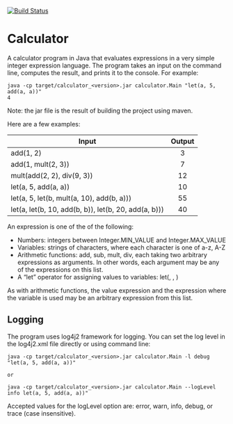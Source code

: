 [![Build Status](https://travis-ci.org/alikashmar/calculator.svg?branch=master)](https://travis-ci.org/alikashmar/calculator)

# Calculator
A calculator program in Java that evaluates expressions in a very simple integer expression language.
The program takes an input on the command line, computes the result, and prints it to the console. For example:

```
java -cp target/calculator_<version>.jar calculator.Main "let(a, 5, add(a, a))"
4
```
Note: the jar file is the result of building the project using maven.

Here are a few examples:

| Input | Output |
| ------------- |:-------------:|
| add(1, 2)	| 3 |
| add(1, mult(2, 3)) | 7 |
| mult(add(2, 2), div(9, 3)) | 12 |
| let(a, 5, add(a, a)) | 10 |
| let(a, 5, let(b, mult(a, 10), add(b, a)))	| 55 |
| let(a, let(b, 10, add(b, b)), let(b, 20, add(a, b))) | 40 |


An expression is one of the of the following:
- Numbers: integers between Integer.MIN_VALUE and Integer.MAX_VALUE
- Variables: strings of characters, where each character is one of a-z, A-Z
- Arithmetic functions: add, sub, mult, div, each taking two arbitrary expressions as arguments.  In other words, each argument may be any of the expressions on this list.
- A “let” operator for assigning values to variables:
	let(<variable name>, <value expression>, <expression where variable is used>)

As with arithmetic functions, the value expression and the expression where the variable is used may be an arbitrary expression from this list.

## Logging
The program uses log4j2 framework for logging. You can set the log level in the log4j2.xml file directly or using command line:
```
java -cp target/calculator_<version>.jar calculator.Main -l debug "let(a, 5, add(a, a))"

or

java -cp target/calculator_<version>.jar calculator.Main --logLevel info let(a, 5, add(a, a))"
```

Accepted values for the logLevel option are: error, warn, info, debug, or trace (case insensitive).